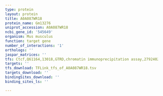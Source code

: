 ```yaml
---
type: protein
layout: protein
title: A0A087WR18
protein_name: Gm13276
uniprot_accession: A0A087WR18
ncbi_gene_id: '545649'
organism: Mus musculus
function: target gene
number_of_interactions: '1'
orthologs: ''
jaspar_matrices: ''
tfs: Ctcf,Q61164,13018,GTRD,chromatin immunoprecipitation assay,27924024%5Buid%5D,No
targets: ''
tfs_download: TFLink_tfs_of_A0A087WR18.tsv
targets_download: ''
bindingSites_download: ''
binding_sites_ls: ''

---
```

